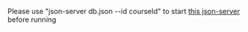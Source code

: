 Please use "json-server db.json --id courseId" to start [this json-server](https://github.com/zhiyuan-Z/course-selection-json-server) before running